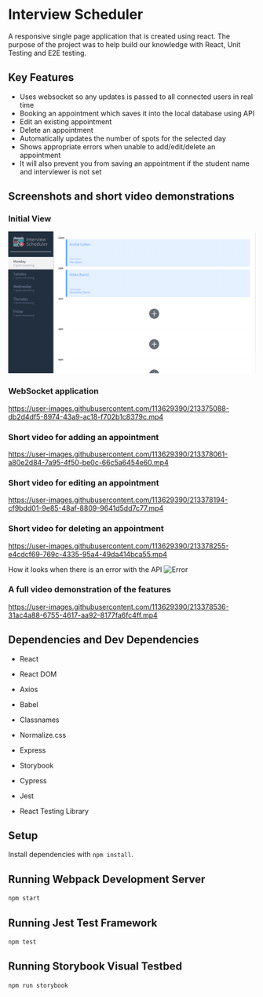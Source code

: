 # Interview Scheduler
A responsive single page application that is created using react. The purpose of the project was to help build our knowledge with React, Unit Testing and E2E testing.

## Key Features
- Uses websocket so any updates is passed to all connected users in real time
- Booking an appointment which saves it into the local database using API
- Edit an existing appointment
- Delete an appointment
- Automatically updates the number of spots for the selected day
- Shows appropriate errors when unable to add/edit/delete an appointment
- It will also prevent you from saving an appointment if the student name and interviewer is not set

## Screenshots and short video demonstrations
### Initial View
!["Initial View"](https://github.com/JonixB/scheduler/blob/master/docs/Initial.png?raw=true)
### WebSocket application
https://user-images.githubusercontent.com/113629390/213375088-db2d4df5-8974-43a9-ac18-f702b1c8379c.mp4

### Short video for adding an appointment
https://user-images.githubusercontent.com/113629390/213378061-a80e2d84-7a95-4f50-be0c-66c5a6454e60.mp4

### Short video for editing an appointment
https://user-images.githubusercontent.com/113629390/213378194-cf9bdd01-9e85-48af-8809-9641d5dd7c77.mp4

### Short video for deleting an appointment

https://user-images.githubusercontent.com/113629390/213378255-e4cdcf69-769c-4335-95a4-49da414bca55.mp4

How it looks when there is an error with the API
![Error](https://user-images.githubusercontent.com/113629390/213379104-db6b2505-070e-41e4-b6f8-ae7f78fafd36.png)

### A full video demonstration of the features
https://user-images.githubusercontent.com/113629390/213378536-31ac4a88-6755-4617-aa92-8177fa6fc4ff.mp4


## Dependencies and Dev Dependencies

- React
- React DOM
- Axios
- Babel
- Classnames
- Normalize.css
- Express

- Storybook
- Cypress
- Jest
- React Testing Library

## Setup

Install dependencies with `npm install`.

## Running Webpack Development Server

```sh
npm start
```

## Running Jest Test Framework

```sh
npm test
```

## Running Storybook Visual Testbed

```sh
npm run storybook
```
